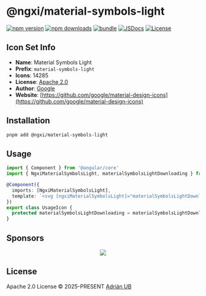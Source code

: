 # @ngxi/material-symbols-light

[![npm version][npm-version-src]][npm-version-href]
[![npm downloads][npm-downloads-src]][npm-downloads-href]
[![bundle][bundle-src]][bundle-href]
[![JSDocs][jsdocs-src]][jsdocs-href]
[![License][license-src]][license-href]

## Icon Set Info

- **Name**: Material Symbols Light
- **Prefix**: `material-symbols-light`
- **Icons**: 14285
- **License**: [Apache 2.0](https://github.com/google/material-design-icons/blob/master/LICENSE)
- **Author**: [Google](https://github.com/google/material-design-icons)
- **Website**: [https://github.com/google/material-design-icons](https://github.com/google/material-design-icons)

## Installation

```sh
pnpm add @ngxi/material-symbols-light
```

## Usage

```ts
import { Component } from '@angular/core'
import { NgxiMaterialSymbolsLight, materialSymbolsLightDownloading } from '@ngxi/material-symbols-light'

@Component({
  imports: [NgxiMaterialSymbolsLight],
  template: `<svg [ngxiMaterialSymbolsLight]="materialSymbolsLightDownloading"></svg>`
})
export class UsageIcon {
  protected materialSymbolsLightDownloading = materialSymbolsLightDownloading
}
```

## Sponsors

<p align="center">
  <a href="https://cdn.jsdelivr.net/gh/adrian-ub/static/sponsors.svg">
    <img src='https://cdn.jsdelivr.net/gh/adrian-ub/static/sponsors.svg'/>
  </a>
</p>

## License

Apache 2.0 License © 2025-PRESENT [Adrián UB](https://github.com/adrian-ub)

<!-- Badges -->

[npm-version-src]: https://img.shields.io/npm/v/@ngxi/material-symbols-light?style=flat&colorA=080f12&colorB=1fa669
[npm-version-href]: https://npmjs.com/package/@ngxi/material-symbols-light
[npm-downloads-src]: https://img.shields.io/npm/dm/@ngxi/material-symbols-light?style=flat&colorA=080f12&colorB=1fa669
[npm-downloads-href]: https://npmjs.com/package/@ngxi/material-symbols-light
[bundle-src]: https://img.shields.io/bundlephobia/minzip/@ngxi/material-symbols-light?style=flat&colorA=080f12&colorB=1fa669&label=minzip
[bundle-href]: https://bundlephobia.com/result?p=@ngxi/material-symbols-light
[license-src]: https://img.shields.io/npm/l/@ngxi/material-symbols-light?style=flat&colorA=080f12&colorB=1fa669
[license-href]: https://github.com/adrian-ub/ngxi/blob/main/LICENSE
[jsdocs-src]: https://img.shields.io/badge/jsdocs-reference-080f12?style=flat&colorA=080f12&colorB=1fa669
[jsdocs-href]: https://www.jsdocs.io/package/@ngxi/material-symbols-light
